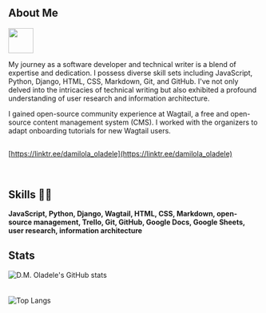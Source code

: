 ## About Me
<img src="https://i.pinimg.com/originals/00/4b/17/004b173f6e3d6843df10114e087f30a8.gif" width="50" height="50" /> 

My journey as a software developer and technical writer is a blend of expertise and  dedication. I possess diverse skill sets including JavaScript, Python, Django, HTML, CSS, Markdown, Git, and GitHub. I've not only delved into the intricacies of technical writing but also exhibited a profound understanding of user research and information architecture.

I gained open-source community experience at Wagtail, a free and open-source content management system (CMS). I worked with the organizers to adapt onboarding tutorials for new Wagtail users.

##

[https://linktr.ee/damilola_oladele](https://linktr.ee/damilola_oladele)

<br>

## Skills 👨‍💻

**JavaScript, Python, Django, Wagtail, HTML, CSS, Markdown, open-source management, Trello, Git, GitHub, Google Docs, Google Sheets, user research, information architecture**

## Stats

![D.M. Oladele's GitHub stats](https://github-readme-stats.vercel.app/api?username=activus-d&show_icons=true&theme=highcontrast&hide=issues,contribs)
<br>
<br>
<br>
![Top Langs](https://github-readme-stats.vercel.app/api/top-langs/?username=activus-d&show_icons=true&theme=highcontrast&layout=compact)
<!-- ![](https://github-readme-stats.vercel.app/api/wakatime?username=activusd&show_icons=true&theme=highcontrast&layout=compact)] -->


